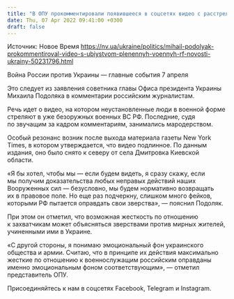 ```yaml
---
title: "В ОПУ прокомментировали появившееся в соцсетях видео с расстрелом захваченных оккупантов"
date: Thu, 07 Apr 2022 09:41:00 +0300
draft: false
---
```

Источник: Новое Время https://nv.ua/ukraine/politics/mihail-podolyak-prokommentiroval-video-s-ubiystvom-plenennyh-voennyh-rf-novosti-ukrainy-50231796.html


Война России против Украины — главные события 7 апреля

Это следует из заявления советника главы Офиса президента Украины Михаила Подоляка в комментарии российским журналистам.

Речь идет о видео, на котором неустановленные люди в военной форме стреляют в уже безоружных военных ВС РФ. Последние, судя по звучащим за кадром комментариям, занимались мародерством.

Особый резонанс возник после выхода материала газеты New York Times, в котором утверждается, что видео подлинное. По данным издания, оно было снято к северу от села Дмитровка Киевской области.

«Я бы хотел, чтобы мы — если будем видеть, я сразу скажу, если мы получим доказательства любых неправых действий наших Вооруженных сил — безусловно, мы будем нормативно возвращать их в правовое поле. Но еще раз подчеркну, слишком много фейков, которыми РФ пытается оправдать свои зверства», — пояснил Подоляк.

При этом он отметил, что возможная жесткость по отношению к захватчикам может объясняться зверствами против мирных жителей, учиненными ими в Украине.

«С другой стороны, я понимаю эмоциональный фон украинского общества и армии. Считаю, что в принципе их действия максимально жесткие по отношению к военнослужащим российским оправданы именно эмоциональным фоном соответствующим», — отметил представитель ОПУ.

Присоединяйтесь к нам в соцсетях Facebook, Telegram и Instagram.
